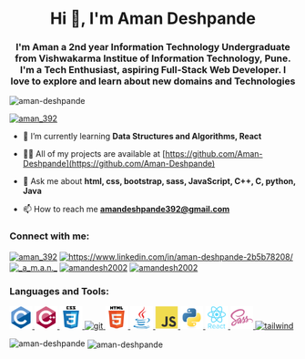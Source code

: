 <h1 align="center">Hi 👋, I'm Aman Deshpande</h1>
<h3 align="center">I'm Aman a 2nd year Information Technology Undergraduate from Vishwakarma Institue of Information Technology, Pune. I'm a Tech Enthusiast, aspiring Full-Stack Web Developer. I love to explore and learn about new domains and Technologies</h3>

<p align="left"> <img src="https://komarev.com/ghpvc/?username=aman-deshpande&label=Profile%20views&color=0e75b6&style=flat" alt="aman-deshpande" /> </p>

<p align="left"> <a href="https://twitter.com/aman_392" target="blank"><img src="https://img.shields.io/twitter/follow/aman_392?logo=twitter&style=for-the-badge" alt="aman_392" /></a> </p>

- 🌱 I’m currently learning **Data Structures and Algorithms, React**

- 👨‍💻 All of my projects are available at [https://github.com/Aman-Deshpande](https://github.com/Aman-Deshpande)

- 💬 Ask me about **html, css, bootstrap, sass, JavaScript, C++, C, python, Java**

- 📫 How to reach me **amandeshpande392@gmail.com**

<h3 align="left">Connect with me:</h3>
<p align="left">
<a href="https://twitter.com/aman_392" target="blank"><img align="center" src="https://raw.githubusercontent.com/rahuldkjain/github-profile-readme-generator/master/src/images/icons/Social/twitter.svg" alt="aman_392" height="30" width="40" /></a>
<a href="https://linkedin.com/in/https://www.linkedin.com/in/aman-deshpande-2b5b78208/" target="blank"><img align="center" src="https://raw.githubusercontent.com/rahuldkjain/github-profile-readme-generator/master/src/images/icons/Social/linked-in-alt.svg" alt="https://www.linkedin.com/in/aman-deshpande-2b5b78208/" height="30" width="40" /></a>
<a href="https://instagram.com/_a_m.a.n._" target="blank"><img align="center" src="https://raw.githubusercontent.com/rahuldkjain/github-profile-readme-generator/master/src/images/icons/Social/instagram.svg" alt="_a_m.a.n._" height="30" width="40" /></a>
<a href="https://www.hackerrank.com/amandesh2002" target="blank"><img align="center" src="https://raw.githubusercontent.com/rahuldkjain/github-profile-readme-generator/master/src/images/icons/Social/hackerrank.svg" alt="amandesh2002" height="30" width="40" /></a>
<a href="https://auth.geeksforgeeks.org/user/amandesh2002" target="blank"><img align="center" src="https://raw.githubusercontent.com/rahuldkjain/github-profile-readme-generator/master/src/images/icons/Social/geeks-for-geeks.svg" alt="amandesh2002" height="30" width="40" /></a>
</p>

<h3 align="left">Languages and Tools:</h3>
<p align="left"> <a href="https://www.cprogramming.com/" target="_blank"> <img src="https://raw.githubusercontent.com/devicons/devicon/master/icons/c/c-original.svg" alt="c" width="40" height="40"/> </a> <a href="https://www.w3schools.com/cpp/" target="_blank"> <img src="https://raw.githubusercontent.com/devicons/devicon/master/icons/cplusplus/cplusplus-original.svg" alt="cplusplus" width="40" height="40"/> </a> <a href="https://www.w3schools.com/css/" target="_blank"> <img src="https://raw.githubusercontent.com/devicons/devicon/master/icons/css3/css3-original-wordmark.svg" alt="css3" width="40" height="40"/> </a> <a href="https://git-scm.com/" target="_blank"> <img src="https://www.vectorlogo.zone/logos/git-scm/git-scm-icon.svg" alt="git" width="40" height="40"/> </a> <a href="https://www.w3.org/html/" target="_blank"> <img src="https://raw.githubusercontent.com/devicons/devicon/master/icons/html5/html5-original-wordmark.svg" alt="html5" width="40" height="40"/> </a> <a href="https://www.java.com" target="_blank"> <img src="https://raw.githubusercontent.com/devicons/devicon/master/icons/java/java-original.svg" alt="java" width="40" height="40"/> </a> <a href="https://developer.mozilla.org/en-US/docs/Web/JavaScript" target="_blank"> <img src="https://raw.githubusercontent.com/devicons/devicon/master/icons/javascript/javascript-original.svg" alt="javascript" width="40" height="40"/> </a> <a href="https://www.python.org" target="_blank"> <img src="https://raw.githubusercontent.com/devicons/devicon/master/icons/python/python-original.svg" alt="python" width="40" height="40"/> </a> <a href="https://reactjs.org/" target="_blank"> <img src="https://raw.githubusercontent.com/devicons/devicon/master/icons/react/react-original-wordmark.svg" alt="react" width="40" height="40"/> </a> <a href="https://sass-lang.com" target="_blank"> <img src="https://raw.githubusercontent.com/devicons/devicon/master/icons/sass/sass-original.svg" alt="sass" width="40" height="40"/> </a> <a href="https://tailwindcss.com/" target="_blank"> <img src="https://www.vectorlogo.zone/logos/tailwindcss/tailwindcss-icon.svg" alt="tailwind" width="40" height="40"/> </a> </p>

<p><img align="left" src="https://github-readme-stats.vercel.app/api/top-langs?username=aman-deshpande&show_icons=true&locale=en&layout=compact" alt="aman-deshpande" /></p>

<p>&nbsp;<img align="center" src="https://github-readme-stats.vercel.app/api?username=aman-deshpande&show_icons=true&locale=en" alt="aman-deshpande" /></p>

